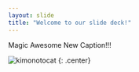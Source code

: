 ```yaml
---
layout: slide
title: "Welcome to our slide deck!"
---
```


Magic Awesome New Caption!!!


![kimonotocat](https://octodex.github.com/images/kimonotocat.png)
{: .center}
